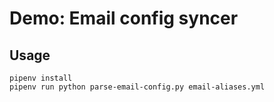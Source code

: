# Demo: Email config syncer

## Usage

```
pipenv install
pipenv run python parse-email-config.py email-aliases.yml
```
